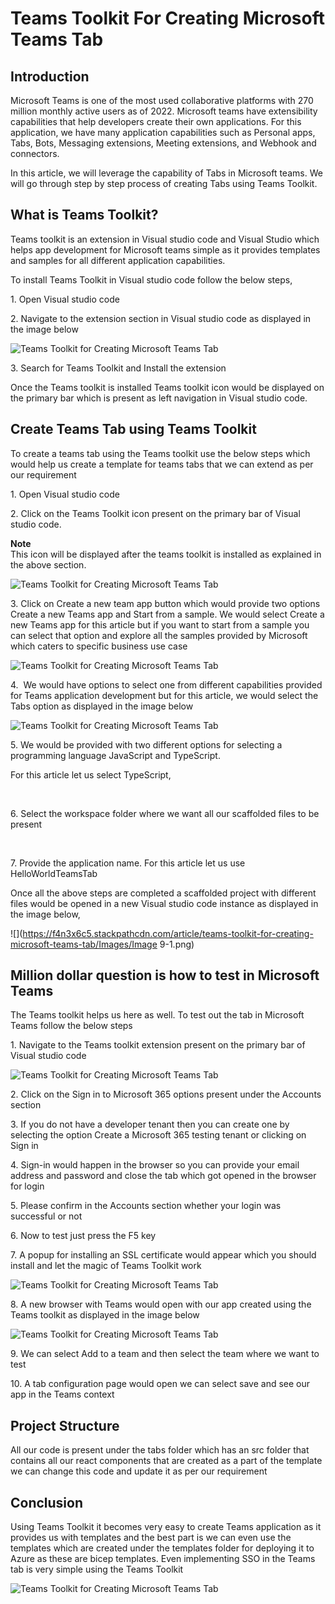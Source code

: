 # Teams Toolkit For Creating Microsoft Teams Tab


Introduction
------------

Microsoft Teams is one of the most used collaborative platforms with 270 million monthly active users as of 2022. Microsoft teams have extensibility capabilities that help developers create their own applications. For this application, we have many application capabilities such as Personal apps, Tabs, Bots, Messaging extensions, Meeting extensions, and Webhook and connectors.

In this article, we will leverage the capability of Tabs in Microsoft teams. We will go through step by step process of creating Tabs using Teams Toolkit.

What is Teams Toolkit?
----------------------

Teams toolkit is an extension in Visual studio code and Visual Studio which helps app development for Microsoft teams simple as it provides templates and samples for all different application capabilities.

To install Teams Toolkit in Visual studio code follow the below steps,

1\. Open Visual studio code

2\. Navigate to the extension section in Visual studio code as displayed in the image below

![Teams Toolkit for Creating Microsoft Teams Tab](https://f4n3x6c5.stackpathcdn.com/article/teams-toolkit-for-creating-microsoft-teams-tab/Images/1-TeamsToolkit-1.png)

3\. Search for Teams Toolkit and Install the extension

Once the Teams toolkit is installed Teams toolkit icon would be displayed on the primary bar which is present as left navigation in Visual studio code.

Create Teams Tab using Teams Toolkit
------------------------------------

To create a teams tab using the Teams toolkit use the below steps which would help us create a template for teams tabs that we can extend as per our requirement

1\. Open Visual studio code

2\. Click on the Teams Toolkit icon present on the primary bar of Visual studio code.

**Note**  
This icon will be displayed after the teams toolkit is installed as explained in the above section.

![Teams Toolkit for Creating Microsoft Teams Tab](https://f4n3x6c5.stackpathcdn.com/article/teams-toolkit-for-creating-microsoft-teams-tab/Images/Image%202-1.png)

3\. Click on Create a new team app button which would provide two options Create a new Teams app and Start from a sample. We would select Create a new Teams app for this article but if you want to start from a sample you can select that option and explore all the samples provided by Microsoft which caters to specific business use case

![Teams Toolkit for Creating Microsoft Teams Tab](https://f4n3x6c5.stackpathcdn.com/article/teams-toolkit-for-creating-microsoft-teams-tab/Images/Image%203-1.png)

4\.  We would have options to select one from different capabilities provided for Teams application development but for this article, we would select the Tabs option as displayed in the image below

![Teams Toolkit for Creating Microsoft Teams Tab](https://f4n3x6c5.stackpathcdn.com/article/teams-toolkit-for-creating-microsoft-teams-tab/Images/Image%204-1.png)

5\. We would be provided with two different options for selecting a programming language JavaScript and TypeScript.

For this article let us select TypeScript,

    

6\. Select the workspace folder where we want all our scaffolded files to be present

    

7\. Provide the application name. For this article let us use HelloWorldTeamsTab

Once all the above steps are completed a scaffolded project with different files would be opened in a new Visual studio code instance as displayed in the image below,

![](https://f4n3x6c5.stackpathcdn.com/article/teams-toolkit-for-creating-microsoft-teams-tab/Images/Image 9-1.png)

Million dollar question is how to test in Microsoft Teams
---------------------------------------------------------

The Teams toolkit helps us here as well. To test out the tab in Microsoft Teams follow the below steps

1\. Navigate to the Teams toolkit extension present on the primary bar of Visual studio code

![Teams Toolkit for Creating Microsoft Teams Tab](https://f4n3x6c5.stackpathcdn.com/article/teams-toolkit-for-creating-microsoft-teams-tab/Images/Image%2010-1.png)

2\. Click on the Sign in to Microsoft 365 options present under the Accounts section

3\. If you do not have a developer tenant then you can create one by selecting the option Create a Microsoft 365 testing tenant or clicking on Sign in

4\. Sign-in would happen in the browser so you can provide your email address and password and close the tab which got opened in the browser for login

5\. Please confirm in the Accounts section whether your login was successful or not

6\. Now to test just press the F5 key

7\. A popup for installing an SSL certificate would appear which you should install and let the magic of Teams Toolkit work

![Teams Toolkit for Creating Microsoft Teams Tab](https://f4n3x6c5.stackpathcdn.com/article/teams-toolkit-for-creating-microsoft-teams-tab/Images/Image%2014-1.png)

8\. A new browser with Teams would open with our app created using the Teams toolkit as displayed in the image below

![Teams Toolkit for Creating Microsoft Teams Tab](https://f4n3x6c5.stackpathcdn.com/article/teams-toolkit-for-creating-microsoft-teams-tab/Images/Image%2016-1.png)

9\. We can select Add to a team and then select the team where we want to test

10\. A tab configuration page would open we can select save and see our app in the Teams context

Project Structure 
------------------

All our code is present under the tabs folder which has an src folder that contains all our react components that are created as a part of the template we can change this code and update it as per our requirement

Conclusion
----------

Using Teams Toolkit it becomes very easy to create Teams application as it provides us with templates and the best part is we can even use the templates which are created under the templates folder for deploying it to Azure as these are bicep templates. Even implementing SSO in the Teams tab is very simple using the Teams Toolkit

![Teams Toolkit for Creating Microsoft Teams Tab](https://f4n3x6c5.stackpathcdn.com/article/teams-toolkit-for-creating-microsoft-teams-tab/Images/Image%2019-1.png)
